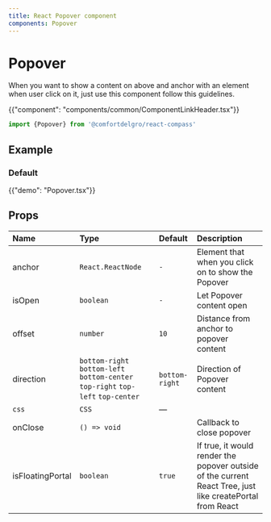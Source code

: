 ```yaml
---
title: React Popover component
components: Popover
---
```


# Popover

<p class="description">When you want to show a content on above and anchor with an element when user click on it, just use this component follow this guidelines.</p>

{{"component": "components/common/ComponentLinkHeader.tsx"}}

```jsx
import {Popover} from '@comfortdelgro/react-compass'
```

## Example

### Default

{{"demo": "Popover.tsx"}}

## Props

| Name             | Type                                                                             | Default        | Description                                                                                               |
| :--------------- | :------------------------------------------------------------------------------- | :------------- | :-------------------------------------------------------------------------------------------------------- |
| anchor           | `React.ReactNode`                                                                | `-`            | Element that when you click on to show the Popover                                                        |
| isOpen           | `boolean`                                                                        | `-`            | Let Popover content open                                                                                  |
| offset           | `number`                                                                         | `10`           | Distance from anchor to popover content                                                                   |
| direction        | `bottom-right` `bottom-left` `bottom-center` `top-right` `top-left` `top-center` | `bottom-right` | Direction of Popover content                                                                              |
| `css `           | `CSS`                                                                            | —              |                                                                                                           |
| onClose          | `() => void`                                                                     |                | Callback to close popover                                                                                 |
| isFloatingPortal | `boolean`                                                                        | `true`         | If true, it would render the popover outside of the current React Tree, just like createPortal from React |
